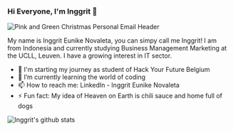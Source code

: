 ### Hi Everyone, I'm Inggrit 👋

 ![Pink and Green Christmas Personal Email Header](https://user-images.githubusercontent.com/73132384/104963189-43319e80-59da-11eb-8b85-2ed37aaac2bf.png)

My name is Inggrit Eunike Novaleta, you can simpy call me Inggrit! I am from Indonesia and currently studying Business Management Marketing at the UCLL, Leuven. I have a growing interest in IT sector. 

- 🔭 I'm starting my journey as student of Hack Your Future Belgium 
- 🌱 I’m currently learning the world of coding
- 📫 How to reach me: LinkedIn - Inggrit Eunike Novaleta
- ⚡ Fun fact: My idea of Heaven on Earth is chili sauce and home full of dogs

![Inggrit's github stats](https://github-readme-stats.vercel.app/api?username=inggritenovaleta&show_icons=true&hide_border=true&theme=dracula)
